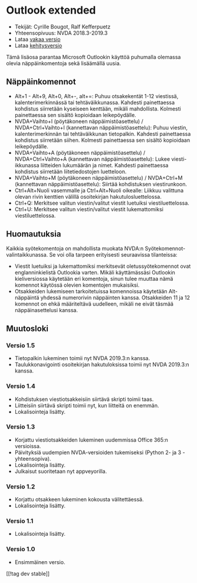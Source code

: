# Outlook extended #

* Tekijät: Cyrille Bougot, Ralf Kefferpuetz
* Yhteensopivuus: NVDA 2018.3-2019.3
* Lataa [vakaa versio][1]
* Lataa [kehitysversio][2]

Tämä lisäosa parantaa Microsoft Outlookin käyttöä puhumalla olemassa olevia
näppäinkomentoja sekä lisäämällä uusia.

## Näppäinkomennot

* Alt+1 - Alt+9, Alt+0, Alt+-, alt+=: Puhuu otsakekentät 1-12 viestissä,
  kalenterimerkinnässä tai tehtäväikkunassa. Kahdesti painettaessa kohdistus
  siirretään kyseiseen kenttään, mikäli mahdollista. Kolmesti painettaessa
  sen sisältö kopioidaan leikepöydälle.
* NVDA+Vaihto+I (pöytäkoneen näppäimistöasettelu) / NVDA+Ctrl+Vaihto+I
  (kannettavan näppäimistöasettelu): Puhuu viestin, kalenterimerkinnän tai
  tehtäväikkunan tietopalkin. Kahdesti painettaessa kohdistus siirretään
  siihen. Kolmesti painettaessa sen sisältö kopioidaan leikepöydälle.
* NVDA+Vaihto+A (pöytäkoneen näppäimistöasettelu) / NVDA+Ctrl+Vaihto+A
  (kannettavan näppäimistöasettelu): Lukee viesti-ikkunassa liitteiden
  lukumäärän ja nimet. Kahdesti painettaessa kohdistus siirretään
  liitetiedostojen luetteloon.
* NVDA+Vaihto+M (pöytäkoneen näppäimistöasettelu) / NVDA+Ctrl+M (kannettavan
  näppäimistöasettelu): Siirtää kohdistuksen viestirunkoon.
* Ctrl+Alt+Nuoli vasemmalle ja Ctrl+Alt+Nuoli oikealle: Liikkuu valittuna
  olevan rivin kenttien välillä osoitekirjan hakutulosluettelossa.
* Ctrl+Q: Merkitsee valitun viestin/valitut viestit luetuiksi
  viestiluettelossa.
* Ctrl+U: Merkitsee valitun viestin/valitut viestit lukemattomiksi
  viestiluettelossa.

## Huomautuksia

Kaikkia syötekomentoja on mahdollista muokata NVDA:n
Syötekomennot-valintaikkunassa. Se voi olla tarpeen erityisesti seuraavissa
tilanteissa:

* Viestit luetuiksi ja lukemattomiksi merkitsevät oletussyötekomennot ovat
  englanninkielistä Outlookia varten. Mikäli käyttämässäsi Outlookin
  kieliversiossa käytetään eri komentoja, sinun tulee muuttaa nämä komennot
  käytössä olevien komentojen mukaisiksi.
* Otsakkeiden lukemiseen tarkoitetuissa komennoissa käytetään Alt-näppäintä
  yhdessä numerorivin näppäinten kanssa. Otsakkeiden 11 ja 12 komennot on
  ehkä määriteltävä uudelleen, mikäli ne eivät täsmää näppäinasettelusi
  kanssa.

## Muutosloki

### Versio 1.5

* Tietopalkin lukeminen toimii nyt NVDA 2019.3:n kanssa.
* Taulukkonavigointi osoitekirjan hakutuloksissa toimii nyt NVDA 2019.3:n
  kanssa.

### Versio 1.4

* Kohdistuksen viestiotsakkeisiin siirtävä skripti toimii taas.
* Liitteisiin siirtävä skripti toimii nyt, kun liitteitä on enemmän.
* Lokalisointeja lisätty.

### Versio 1.3

* Korjattu viestiotsakkeiden lukeminen uudemmissa Office 365:n versioissa.
* Päivityksiä uudempien NVDA-versioiden tukemiseksi (Python 2- ja 3
  -yhteensopiva).
* Lokalisointeja lisätty.
* Julkaisut suoritetaan nyt appveyorilla.

### Versio 1.2

* Korjattu otsakkeen lukeminen kokousta välitettäessä.
* Lokalisointeja lisätty.

### Versio 1.1

* Lokalisointeja lisätty.

### Versio 1.0

* Ensimmäinen versio.

[[!tag dev stable]]

[1]: https://addons.nvda-project.org/files/get.php?file=outlookextended

[2]: https://addons.nvda-project.org/files/get.php?file=outlookextended-dev
